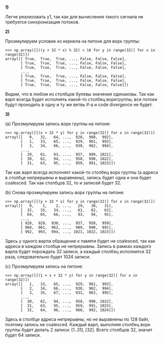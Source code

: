 **1)**

Легче реализовать y1, так как для вычисления такого сигнала не требуется синхронизация потоков.

**2)**

Проэмулируем условие из кернела на питоне для ворк группы:
```
>>> np.array([[((y + 32 * x) % 32) < 16 for y in range(32)] for x in range(32)])
array([[ True,  True,  True, ..., False, False, False],
       [ True,  True,  True, ..., False, False, False],
       [ True,  True,  True, ..., False, False, False],
       ...,
       [ True,  True,  True, ..., False, False, False],
       [ True,  True,  True, ..., False, False, False],
       [ True,  True,  True, ..., False, False, False]])
```

Видим, что в любом из столбцов булевы значения одинаковы.
Так как варп всегда будет исполнять какой-то столбец воркгруппы, все потоки будут проходить в одну и ту же ветвь if-а и code divergence не будет.

**3)**

(a)
Проэмулируем запись ворк группы на питоне:
```
>>> np.array([[(x + 32 * y) for y in range(32)] for x in range(32)])
array([[   0,   32,   64, ...,  928,  960,  992],
       [   1,   33,   65, ...,  929,  961,  993],
       [   2,   34,   66, ...,  930,  962,  994],
       ...,
       [  29,   61,   93, ...,  957,  989, 1021],
       [  30,   62,   94, ...,  958,  990, 1022],
       [  31,   63,   95, ...,  959,  991, 1023]])
```

Так как варп всегда исполняет какой-то столбец ворк группы (а адреса в столбце непрерывны и выравнены), запись будет одна и она будет coalesced.
Так как столбцов 32, то и записей будет 32.

(b)
Снова проэмулируем запись ворк группы на питоне:
```
>>> np.array([[(y + 32 * x) for y in range(32)] for x in range(32)])
array([[   0,    1,    2, ...,   29,   30,   31],
       [  32,   33,   34, ...,   61,   62,   63],
       [  64,   65,   66, ...,   93,   94,   95],
       ...,
       [ 928,  929,  930, ...,  957,  958,  959],
       [ 960,  961,  962, ...,  989,  990,  991],
       [ 992,  993,  994, ..., 1021, 1022, 1023]])
```

Здесь у одного варпа обращение к памяти будет не coalesced, так как адреса в каждом столбце не непрерывны.
Запись в рамках каждого варпа будет порождать 32 записи, а каждый столбец исполнится 32 раза, следовательно будет 1024 записи.

(c)
Проэмулируем запись на питоне:
```
>>> np.array([[(1 + x + 32 * y) for y in range(32)] for x in range(32)])
array([[   1,   33,   65, ...,  929,  961,  993],
       [   2,   34,   66, ...,  930,  962,  994],
       [   3,   35,   67, ...,  931,  963,  995],
       ...,
       [  30,   62,   94, ...,  958,  990, 1022],
       [  31,   63,   95, ...,  959,  991, 1023],
       [  32,   64,   96, ...,  960,  992, 1024]])
```

Здесь в столбце адреса непрерывны, но не выравнены по 128 байт, поэтому запись не coalesced.
Каждый варп, выполняя столбец ворк группы будет делать 2 записи: [1..31], [32].
Всего столбцов 32, значит будет 64 записи.
